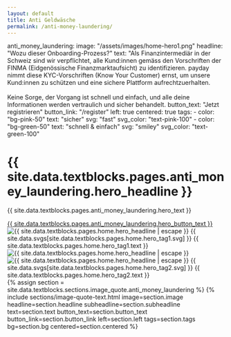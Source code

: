 ```yaml
---
layout: default
title: Anti Geldwäsche
permalink: /anti-money-laundering/
---
```


 anti_money_laundering:
      image: "/assets/images/home-hero1.png"
      headline: "Wozu dieser Onboarding-Prozess?"
      text: "Als Finanzintermediär in der Schweiz sind wir verpflichtet, alle Kund:innen gemäss den Vorschriften der FINMA (Eidgenössische Finanzmarktaufsicht) zu identifizieren. payday nimmt diese KYC-Vorschriften (Know Your Customer) ernst, um unsere Kund:innen zu schützen und eine sichere Plattform aufrechtzuerhalten.
        <br><br>
        Keine Sorge, der Vorgang ist schnell und einfach, und alle deine Informationen werden vertraulich und sicher behandelt.
      button_text: "Jetzt registrieren"
      button_link: "/register"
      left: true
      centered: true
      tags:
        - color: "bg-pink-50"
          text: "sicher"
          svg: "fast"
          svg_color: "text-pink-100"
        - color: "bg-green-50"
          text: "schnell & einfach"
          svg: "smiley"
          svg_color: "text-green-100"

<div class="px-4 min-h-screen pt-32">
  <div class="flex flex-col md:flex-row items-center gap-8 max-w-7xl mx-auto h-full">
        <!-- Text Content -->
        <div class="w-full md:w-1/2 flex flex-col items-start justify-center">
            <h1 class="text-7xl font-bold font-display mb-4 opacity-0 animate-fadein-500 text-center md:text-left">
              {{ site.data.textblocks.pages.anti_money_laundering.hero_headline }}
            </h1>
            <p class="text-base font-display mb-4 opacity-0 animate-fadein-600 text-center md:text-left">
                {{ site.data.textblocks.pages.anti_money_laundering.hero_text }}
            </div>
            <a href="{{ site.baseurl }}{{site.data.textblocks.pages.anti_money_laundering.hero_button_link}}" class="text-xl md:text-base bg-black hover:bg-pink-100 transition-colors duration-200 text-white px-4 py-3 md:py-3 rounded-xl opacity-0 animate-fadein-700 w-full md:w-fit text-center max-w-xs mx-auto md:mx-0">
              {{ site.data.textblocks.pages.anti_money_laundering.hero_button_text }}
            </a>
        </div>
        <!-- Image -->
        <div class="w-full md:w-1/2 flex justify-center relative items-center">
          <div class="relative">
            <img src="{{ site.data.textblocks.pages.home.hero_image1 | relative_url }}" alt="{{ site.data.textblocks.pages.home.hero_headline | escape }}"
                class="max-h-128 object-contain w-full opacity-0 animate-fadein-400">
            <span
                    class="flex items-center px-4 py-2 rounded-full text-sm md:text-xl w-fit border-12 border-white {{ site.data.textblocks.pages.home.hero_tag1.color }} absolute -bottom-8 -right-1 opacity-0 animate-fadedown-800">
                        <span class="w-5 h-5 mr-2 inline-block align-middle {{ site.data.textblocks.pages.home.hero_tag1.svg_color }}">
                            {{ site.data.svgs[site.data.textblocks.pages.home.hero_tag1.svg] }}
                        </span>
                    <span>{{ site.data.textblocks.pages.home.hero_tag1.text }}</span>
                </span>
          </div>
          <div class="relative">
            <img src="{{ site.data.textblocks.pages.home.hero_image2 | relative_url }}" alt="{{ site.data.textblocks.pages.home.hero_headline | escape }}"
              class="max-h-128 object-contain w-full  opacity-0 animate-fadein-500">
            <img src="{{ site.data.textblocks.pages.home.hero_image3 | relative_url }}" alt="{{ site.data.textblocks.pages.home.hero_headline | escape }}"
              class="max-h-128 object-contain w-full opacity-0 animate-fadein-600">
              <span
                    class="flex items-center px-4 py-2 rounded-full text-sm md:text-xl w-fit border-12 border-white {{ site.data.textblocks.pages.home.hero_tag2.color }} absolute -bottom-8 -left-1 opacity-0 animate-fadein-800">
                        <span class="w-5 h-5 mr-2 inline-block align-middle {{ site.data.textblocks.pages.home.hero_tag2.svg_color }}">
                            {{ site.data.svgs[site.data.textblocks.pages.home.hero_tag2.svg] }}
                        </span>
                    <span>{{ site.data.textblocks.pages.home.hero_tag2.text }}</span>
                </span>
          </div>
        </div>
    </div>
  </div>
  {% assign section = site.data.textblocks.sections.image_quote.anti_money_laundering %}
  {% include sections/image-quote-text.html
    image=section.image
    headline=section.headline
    subheadline=section.subheadline
    text=section.text
    button_text=section.button_text
    button_link=section.button_link
    left=section.left
    tags=section.tags
    bg=section.bg
    centered=section.centered
  %}